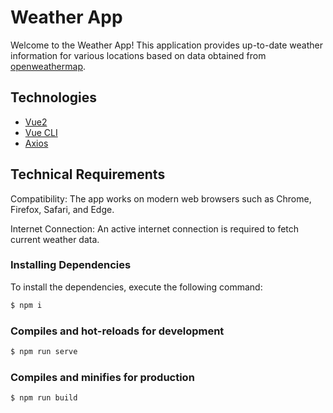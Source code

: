 # Weather App
Welcome to the Weather App! This application provides up-to-date weather information for various locations based on data obtained from [openweathermap](https://openweathermap.org/api).

## Technologies
- [Vue2](https://v2.vuejs.org/)
- [Vue CLI](https://cli.vuejs.org/)
- [Axios](https://axios-http.com/ru/docs/intro)

## Technical Requirements
Compatibility: The app works on modern web browsers such as Chrome, Firefox, Safari, and Edge.

Internet Connection: An active internet connection is required to fetch current weather data.

### Installing Dependencies
To install the dependencies, execute the following command:
```sh
$ npm i
```

### Compiles and hot-reloads for development
```sh
$ npm run serve
```

### Compiles and minifies for production
```sh
$ npm run build
```
